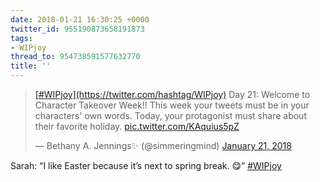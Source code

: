 ```yaml
---
date: 2018-01-21 16:30:25 +0000
twitter_id: 955190873658191873
tags:
- WIPjoy
thread_to: 954738591577632770
title: ''
---
```


<blockquote class="twitter-tweet"><p lang="en" dir="ltr"><a href="https://twitter.com/hashtag/WIPjoy?src=hash&amp;ref_src=twsrc%5Etfw">[#WIPjoy](https://twitter.com/hashtag/WIPjoy)</a> Day 21: Welcome to Character Takeover Week!! This week your tweets must be in your characters&#39; own words. Today, your protagonist must share about their favorite holiday. <a href="https://t.co/KAquius5pZ">pic.twitter.com/KAquius5pZ</a></p>&mdash; Bethany A. Jennings✨ (@simmeringmind) <a href="https://twitter.com/simmeringmind/status/954941704704090114?ref_src=twsrc%5Etfw">January 21, 2018</a></blockquote>
<script async src="https://platform.twitter.com/widgets.js" charset="utf-8"></script>

Sarah: “I like Easter because it’s next to spring break. 😋” [#WIPjoy](https://twitter.com/hashtag/WIPjoy)
